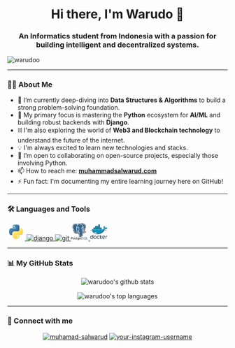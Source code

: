 <h1 align="center">Hi there, I'm Warudo 👋</h1>
<h3 align="center">An Informatics student from Indonesia with a passion for building intelligent and decentralized systems.</h3>

<p align="left"> 
  <img src="https://komarev.com/ghpvc/?username=warudoo&label=Profile%20views&color=0e75b6&style=flat" alt="warudoo" />
</p>

---

### 👨‍💻 About Me

- 🌱 I’m currently deep-diving into **Data Structures & Algorithms** to build a strong problem-solving foundation.
- 🎯 My primary focus is mastering the **Python** ecosystem for **AI/ML** and building robust backends with **Django**.
- ⛓️ I'm also exploring the world of **Web3 and Blockchain technology** to understand the future of the internet.
- 💡 I'm always excited to learn new technologies and stacks.
- 👯 I’m open to collaborating on open-source projects, especially those involving Python.
- 📫 How to reach me: **[muhammadsalwarud.com](mailto:muhammadsalwarud.com)**
- ⚡ Fun fact: I'm documenting my entire learning journey here on GitHub!

---

### 🛠️ Languages and Tools

<p align-center"> 
    <a href="https://www.python.org" target="_blank" rel="noreferrer"> <img src="https://raw.githubusercontent.com/devicons/devicon/master/icons/python/python-original.svg" alt="python" width="40" height="40"/> </a> 
    <a href="https://www.djangoproject.com/" target="_blank" rel="noreferrer"> <img src="https://cdn.worldvectorlogo.com/logos/django.svg" alt="django" width="40" height="40"/> </a> 
    <a href="https://git-scm.com/" target="_blank" rel="noreferrer"> <img src="https://www.vectorlogo.zone/logos/git-scm/git-scm-icon.svg" alt="git" width="40" height="40"/> </a>
    <a href="https://www.postgresql.org" target="_blank" rel="noreferrer"> <img src="https://raw.githubusercontent.com/devicons/devicon/master/icons/postgresql/postgresql-original-wordmark.svg" alt="postgresql" width="40" height="40"/> </a>
    <a href="https://www.docker.com/" target="_blank" rel="noreferrer"> <img src="https://raw.githubusercontent.com/devicons/devicon/master/icons/docker/docker-original-wordmark.svg" alt="docker" width="40" height="40"/> </a>
</p>

---

### 📊 My GitHub Stats

<p align="center">
    <img align="center" src="https://github-readme-stats.vercel.app/api?username=warudoo&show_icons=true&theme=tokyonight&count_private=true" alt="warudoo's github stats" />
</p>
<p align="center">
    <img align="center" src="https://github-readme-stats.vercel.app/api/top-langs?username=warudoo&layout=compact&theme=tokyonight" alt="warudoo's top languages" />
</p>

---

### 🤝 Connect with me

<p align="center">
  <a href="https://www.linkedin.com/in/muhamad-salwarud/" target="_blank"><img align="center" src="https://raw.githubusercontent.com/rahuldkjain/github-profile-readme-generator/master/src/images/icons/Social/linked-in-alt.svg" alt="muhamad-salwarud" height="30" width="40" /></a>
  <a href="https://instagram.com/your-instagram-username" target="_blank"><img align="center" src="https://raw.githubusercontent.com/rahuldkjain/github-profile-readme-generator/master/src/images/icons/Social/instagram.svg" alt="your-instagram-username" height="30" width="40" /></a>
</p>
